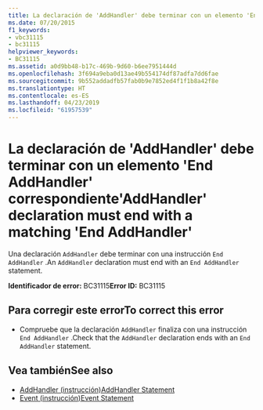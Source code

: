 ```yaml
---
title: La declaración de 'AddHandler' debe terminar con un elemento 'End AddHandler' correspondiente
ms.date: 07/20/2015
f1_keywords:
- vbc31115
- bc31115
helpviewer_keywords:
- BC31115
ms.assetid: a0d9bb48-b17c-469b-9d60-b6ee7951444d
ms.openlocfilehash: 3f694a9eba0d13ae49b554174df87adfa7dd6fae
ms.sourcegitcommit: 9b552addadfb57fab0b9e7852ed4f1f1b8a42f8e
ms.translationtype: HT
ms.contentlocale: es-ES
ms.lasthandoff: 04/23/2019
ms.locfileid: "61957539"
---
```

# <a name="addhandler-declaration-must-end-with-a-matching-end-addhandler"></a><span data-ttu-id="8299e-102">La declaración de 'AddHandler' debe terminar con un elemento 'End AddHandler' correspondiente</span><span class="sxs-lookup"><span data-stu-id="8299e-102">'AddHandler' declaration must end with a matching 'End AddHandler'</span></span>
<span data-ttu-id="8299e-103">Una declaración `AddHandler` debe terminar con una instrucción `End AddHandler` .</span><span class="sxs-lookup"><span data-stu-id="8299e-103">An `AddHandler` declaration must end with an `End AddHandler` statement.</span></span>  
  
 <span data-ttu-id="8299e-104">**Identificador de error:** BC31115</span><span class="sxs-lookup"><span data-stu-id="8299e-104">**Error ID:** BC31115</span></span>  
  
## <a name="to-correct-this-error"></a><span data-ttu-id="8299e-105">Para corregir este error</span><span class="sxs-lookup"><span data-stu-id="8299e-105">To correct this error</span></span>  
  
- <span data-ttu-id="8299e-106">Compruebe que la declaración `AddHandler` finaliza con una instrucción `End AddHandler` .</span><span class="sxs-lookup"><span data-stu-id="8299e-106">Check that the `AddHandler` declaration ends with an `End AddHandler` statement.</span></span>  
  
## <a name="see-also"></a><span data-ttu-id="8299e-107">Vea también</span><span class="sxs-lookup"><span data-stu-id="8299e-107">See also</span></span>

- [<span data-ttu-id="8299e-108">AddHandler (instrucción)</span><span class="sxs-lookup"><span data-stu-id="8299e-108">AddHandler Statement</span></span>](../../visual-basic/language-reference/statements/addhandler-statement.md)
- [<span data-ttu-id="8299e-109">Event (instrucción)</span><span class="sxs-lookup"><span data-stu-id="8299e-109">Event Statement</span></span>](../../visual-basic/language-reference/statements/event-statement.md)
